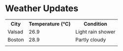 # Weather Updates

<!-- WEATHER-UPDATE-START -->
<table><tr><th>City</th><th>Temperature (°C)</th><th>Condition</th></tr><tr><td>Valsad</td><td>26.9</td><td>Light rain shower</td></tr><tr><td>Boston</td><td>28.9</td><td>Partly cloudy</td></tr><tr><td></td><td></td><td></td></tr></table>
<!-- WEATHER-UPDATE-END -->
